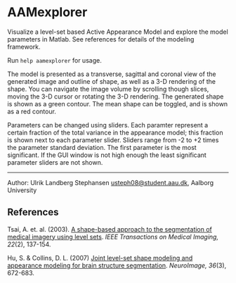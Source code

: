 AAMexplorer
===========

Visualize a level-set based Active Appearance Model and explore the model parameters in Matlab.
See references for details of the modeling framework.

Run `help aamexplorer` for usage.

The model is presented as a transverse, sagittal and coronal view of the generated image and outline of shape, as well as a 3-D rendering of the shape.
You can navigate the image volume by scrolling though slices, moving the 3-D cursor or rotating the 3-D rendering.
The generated shape is shown as a green contour.
The mean shape can be toggled, and is shown as a red contour.

Parameters can be changed using sliders.
Each paramter represent a certain fraction of the total variance in the appearance model; this fraction is shown next to each parameter slider.
Sliders range from -2 to +2 times the parameter standard deviation.
The first parameter is the most significant.
If the GUI window is not high enough the least significant parameter sliders are not shown.


---
Author: Ulrik Landberg Stephansen <usteph08@student.aau.dk>, Aalborg University




References
----------
Tsai, A. et. al. (2003). [A shape-based approach to the segmentation of medical imagery using level sets][Tsai03]. _IEEE Transactions on Medical Imaging, 22_(2), 137-154.

Hu, S. & Collins, D. L. (2007) [Joint level-set shape modeling and appearance modeling for brain structure segmentation][Hu07]. _NeuroImage, 36_(3), 672-683.


[Hu07]:http://dx.doi.org/10.1016/j.neuroimage.2006.12.048
[Tsai03]:http://dx.doi.org/10.1109/TMI.2002.808355


